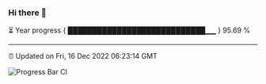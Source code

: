 ### Hi there 👋

⏳ Year progress { ████████████████████████████▁▁ } 95.69 %

---

⏰ Updated on Fri, 16 Dec 2022 06:23:14 GMT

![Progress Bar CI](https://github.com/ZhaoGui/ZhaoGui/workflows/Progress%20Bar%20CI/badge.svg)
